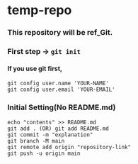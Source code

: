 # temp-repo
### This repository will be ref_Git.


### First step -> ` git init `

#### If you use git first,
```
git config user.name 'YOUR-NAME'
git config user.email 'YOUR-EMAIL'
```

### Initial Setting(No README.md)
```
echo "contents" >> README.md
git add . (OR) git add README.md
git commit -m "explanation"
git branch -M main
git remote add origin "repository-link"
git push -u origin main
```
